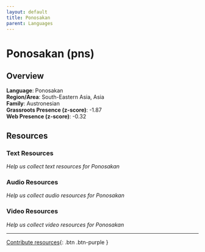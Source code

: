 ```yaml
---
layout: default
title: Ponosakan
parent: Languages
---
```


# Ponosakan (pns)

## Overview

**Language**: Ponosakan  
**Region/Area**: South-Eastern Asia, Asia  
**Family**: Austronesian  
**Grassroots Presence (z-score)**: -1.87  
**Web Presence (z-score)**: -0.32  

## Resources

### Text Resources
*Help us collect text resources for Ponosakan*

### Audio Resources
*Help us collect audio resources for Ponosakan*

### Video Resources
*Help us collect video resources for Ponosakan*

---

[Contribute resources](https://forms.office.com/e/1SfLJx3u1r){: .btn .btn-purple }
